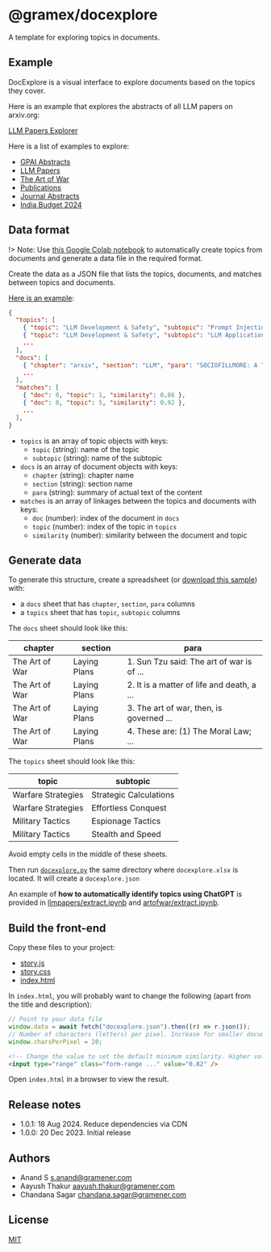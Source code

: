 # @gramex/docexplore

A template for exploring topics in documents.

## Example

DocExplore is a visual interface to explore documents based on the topics they cover.

Here is an example that explores the abstracts of all LLM papers on arxiv.org:

[LLM Papers Explorer](llmpapers/index.html ":include")

Here is a list of examples to explore:

- [GPAI Abstracts](gpai/index.html ":ignore :target=_blank")
- [LLM Papers](llmpapers/index.html ":ignore :target=_blank")
- [The Art of War](artofwar/index.html ":ignore :target=_blank")
- [Publications](publications/index.html ":ignore :target=_blank")
- [Journal Abstracts](journal-abstracts/index.html ":ignore :target=_blank")
- [India Budget 2024](india-budget-2024/index.html ":ignore :target=_blank")

## Data format

!> Note: Use [this Google Colab notebook](https://colab.research.google.com/drive/19uYpWrvc1FIAYo2FVKwsLgFGntmYnd_y?usp=sharing)
to automatically create topics from documents and generate a data file in the required format.

Create the data as a JSON file that lists the topics, documents, and matches between topics and documents.

[Here is an example](llmpapers/docexplore.json ":ignore"):

```json
{
  "topics": [
    { "topic": "LLM Development & Safety", "subtopic": "Prompt Injection Security" },
    { "topic": "LLM Development & Safety", "subtopic": "LLM Application Safety" },
    ...
  ],
  "docs": [
    { "chapter": "arxiv", "section": "LLM", "para": "SOCIOFILLMORE: A Tool for ..." },
    ...
  ],
  "matches": [
    { "doc": 0, "topic": 1, "similarity": 0.86 },
    { "doc": 0, "topic": 5, "similarity": 0.92 },
    ...
  ],
}
```

- `topics` is an array of topic objects with keys:
  - `topic` (string): name of the topic
  - `subtopic` (string): name of the subtopic
- `docs` is an array of document objects with keys:
  - `chapter` (string): chapter name
  - `section` (string): section name
  - `para` (string): summary of actual text of the content
- `matches` is an array of linkages between the topics and documents with keys:
  - `doc` (number): index of the document in `docs`
  - `topic` (number): index of the topic in `topics`
  - `similarity` (number): similarity between the document and topic

## Generate data

To generate this structure, create a spreadsheet (or [download this sample](docexplore.xlsx ":ignore")) with:

- a `docs` sheet that has `chapter`, `section`, `para` columns
- a `topics` sheet that has `topic`, `subtopic` columns

The `docs` sheet should look like this:

| chapter        | section      | para                                       |
| -------------- | ------------ | ------------------------------------------ |
| The Art of War | Laying Plans | 1. Sun Tzu said: The art of war is of ...  |
| The Art of War | Laying Plans | 2. It is a matter of life and death, a ... |
| The Art of War | Laying Plans | 3. The art of war, then, is governed ...   |
| The Art of War | Laying Plans | 4. These are: (1) The Moral Law; ...       |

The `topics` sheet should look like this:

| topic              | subtopic               |
| ------------------ | ---------------------- |
| Warfare Strategies | Strategic Calculations |
| Warfare Strategies | Effortless Conquest    |
| Military Tactics   | Espionage Tactics      |
| Military Tactics   | Stealth and Speed      |

Avoid empty cells in the middle of these sheets.

Then run [`docexplore.py`](docexplore.py ":ignore") the same directory where `docexplore.xlsx` is located. It will create a `docexplore.json`

An example of **how to automatically identify topics using ChatGPT** is provided in
[llmpapers/extract.ipynb](https://code.gramener.com/cto/gramex-docexplore/-/blob/main/llmpapers/extract.ipynb) and
[artofwar/extract.ipynb](https://code.gramener.com/cto/gramex-docexplore/-/blob/main/artofwar/extract.ipynb).

## Build the front-end

Copy these files to your project:

- [story.js](https://code.gramener.com/cto/gramex-docexplore/-/blob/main/story.js)
- [story.css](https://code.gramener.com/cto/gramex-docexplore/-/blob/main/story.css)
- [index.html](https://code.gramener.com/cto/gramex-docexplore/-/blob/main/llmpapers/index.html)

In `index.html`, you will probably want to change the following (apart from the title and description):

```js
// Point to your data file
window.data = await fetch("docexplore.json").then((r) => r.json());
// Number of characters (letters) per pixel. Increase for smaller documap
window.charsPerPixel = 20;
```

```html
<!-- Change the value to set the default minimum similarity. Higher values show fewer matches -->
<input type="range" class="form-range ..." value="0.82" />
```

Open `index.html` in a browser to view the result.

## Release notes

- 1.0.1: 18 Aug 2024. Reduce dependencies via CDN
- 1.0.0: 20 Dec 2023. Initial release

## Authors

- Anand S <s.anand@gramener.com>
- Aayush Thakur <aayush.thakur@gramener.com>
- Chandana Sagar <chandana.sagar@gramener.com>

## License

[MIT](https://spdx.org/licenses/MIT.html)
